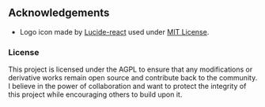 ## Acknowledgements

- Logo icon made by [Lucide-react](https://lucide.dev) used under [MIT License](https://github.com/lucide-icons/lucide/blob/main/LICENSE).

### License

This project is licensed under the AGPL to ensure that any modifications or derivative works remain open source and contribute back to the community. I believe in the power of collaboration and want to protect the integrity of this project while encouraging others to build upon it.
